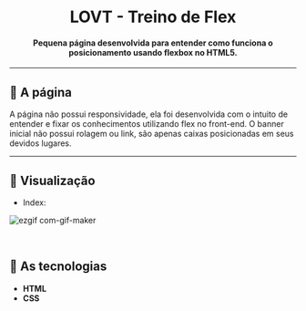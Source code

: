 <h1 align="center"><br>
    LOVT - Treino de Flex
</h1>


<h4 align="center">Pequena página desenvolvida para entender como funciona o posicionamento usando flexbox no HTML5.</h4>


---


## 📄 A página

A página não possui responsividade, ela foi desenvolvida com o intuito de entender e fixar os conhecimentos utilizando flex no front-end. O banner inicial não possui rolagem
ou link, são apenas caixas posicionadas em seus devidos lugares.


---

## 👀 Visualização

- Index: <br>

![ezgif com-gif-maker](https://user-images.githubusercontent.com/80918514/164480713-d6fb9cc1-120f-4992-b3b9-aa0af18e51c9.gif)


<br>


## 🔧 As tecnologias

- **HTML**
- **CSS**
